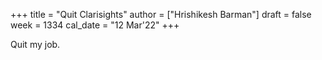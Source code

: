 +++
title = "Quit Clarisights"
author = ["Hrishikesh Barman"]
draft = false
week = 1334
cal_date = "12 Mar'22"
+++

Quit my job.
